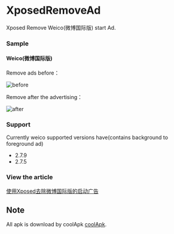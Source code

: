 # XposedRemoveAd
Xposed Remove Weico(微博国际版) start Ad.

### Sample
#### Weico(微博国际版)

Remove ads before：

![before](http://ovlhlis72.bkt.clouddn.com/17-9-29/45001770.jpg)

Remove after the advertising：

![after](http://ovlhlis72.bkt.clouddn.com/17-9-29/10446189.jpg)

### Support
Currently weico supported versions have(contains background to foreground ad)
- 2.7.9
- 2.7.5


### View the article
[使用Xposed去除微博国际版的启动广告](https://www.jowanxu.top/2017/09/29/%E4%BD%BF%E7%94%A8Xposed%E5%8E%BB%E9%99%A4%E5%BE%AE%E5%8D%9A%E5%9B%BD%E9%99%85%E7%89%88%E7%9A%84%E5%90%AF%E5%8A%A8%E5%B9%BF%E5%91%8A/#more)

## Note
All apk is download by coolApk [coolApk](https://www.coolapk.com/).